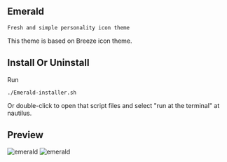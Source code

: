 ## Emerald
    Fresh and simple personality icon theme

This theme is based on Breeze icon theme.

## Install Or Uninstall
Run

    ./Emerald-installer.sh

Or double-click to open that script files and select "run at the terminal" at nautilus.

## Preview
![emerald](../master/Preview.jpg)
![emerald](../master/Emerald.png)
